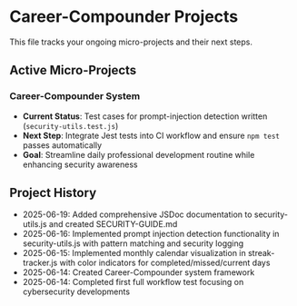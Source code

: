# Career-Compounder Projects

This file tracks your ongoing micro-projects and their next steps.

## Active Micro-Projects

### Career-Compounder System
- **Current Status**: Test cases for prompt-injection detection written (`security-utils.test.js`)
- **Next Step**: Integrate Jest tests into CI workflow and ensure `npm test` passes automatically
- **Goal**: Streamline daily professional development routine while enhancing security awareness

## Project History
- 2025-06-19: Added comprehensive JSDoc documentation to security-utils.js and created SECURITY-GUIDE.md
- 2025-06-16: Implemented prompt injection detection functionality in security-utils.js with pattern matching and security logging
- 2025-06-15: Implemented monthly calendar visualization in streak-tracker.js with color indicators for completed/missed/current days
- 2025-06-14: Created Career-Compounder system framework
- 2025-06-14: Completed first full workflow test focusing on cybersecurity developments
